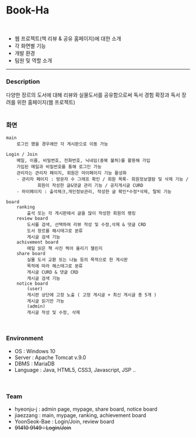 # Book-Ha
<br />

- 웹 프로젝트(책 리뷰 & 공유 홈페이지)에 대한 소개
- 각 화면별 기능
- 개발 환경
- 팀원 및 역할 소개

<hr />

### Description
다양한 장르의 도서에 대해 리뷰와 실물도서를 공유함으로써 
독서 경험 확장과 독서 장려를 위한 홈페이지(웹 프로젝트)
<br /><br />

### 화면
	main
		로그인 했을 경우에만 각 게시판으로 이동 가능
        
	Login / Join
		메일, 이름, 비밀번호, 전화번호, 닉네임(중복 불허)를 활용해 가입
		가입된 메일과 비밀번호를 통해 로그인 가능
		관리자는 관리자 페이지, 회원은 마이페이지 기능 활성화
		- 관리자 페이지 : 방문자 수 그래프 확인 / 회원 목록- 회원정보열람 및 삭제 기능 / 
				회원이 작성한 글&댓글 관리 기능 / 공지게시글 CURD
		- 마이페이지 : 출석체크,개인정보관리, 작성한 글 확인*수정*삭제, 탈퇴 기능
	
	board
		ranking
			출석 또는 각 게시판에서 글을 많이 작성한 회원의 랭킹
		review board
			도서를 검색, 선택하여 리뷰 작성 및 수정,삭제 & 댓글 CRD
			도서 장르를 해시태그로 분류
			게시글 검색 기능
		achivement board
			매일 읽은 책 사진 찍어 올리기 챌린지
		share board
			실물 도서 교환 또는 나눔 등의 목적으로 한 게시판
			목적에 따라 해스태그로 분류
			게시글 CURD & 댓글 CRD
			게시글 검색 기능
		notice board
			(user)
			게시판 상단에 고정 노출 ( 고정 게시글 + 최신 게시글 총 5개 )
			게시글 읽기만 가능
			(admin)	
			게시글 작성 및 수정, 삭제
<br />

### Environment
- OS : Windows 10
- Server : Apache Tomcat v.9.0
- DBMS : MariaDB
- Language : Java, HTML5, CSS3, Javascript, JSP ..

<br />

### Team
- hyeonju-j : admin page, mypage, share board, notice board
- jiaezzang : main, mypage, ranking, achievement board
- YoonSeok-Bae : Login/Join, review board
- ~~91410 9149 : Login/Join~~
